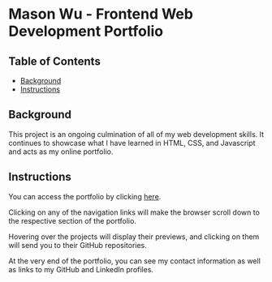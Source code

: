 # Mason Wu - Frontend Web Development Portfolio

## Table of Contents

* [Background](#background)
* [Instructions](#instructions)

## Background

This project is an ongoing culmination of all of my web development skills. It continues to showcase what I have learned in HTML, CSS, and Javascript and acts as my online portfolio.

## Instructions

You can access the portfolio by clicking [here](https://neocyte.github.io/frontend-nanodegree-feedreader/).

Clicking on any of the navigation links will make the browser scroll down to the respective section of the portfolio.

Hovering over the projects will display their previews, and clicking on them will send you to their GitHub repositories.

At the very end of the portfolio, you can see my contact information as well as links to my GitHub and LinkedIn profiles.
